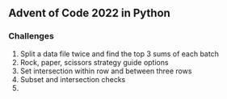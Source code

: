 ## Advent of Code 2022 in Python

### Challenges
1. Split a data file twice and find the top 3 sums of each batch
2. Rock, paper, scissors strategy guide options
3. Set intersection within row and between three rows
4. Subset and intersection checks
5. 